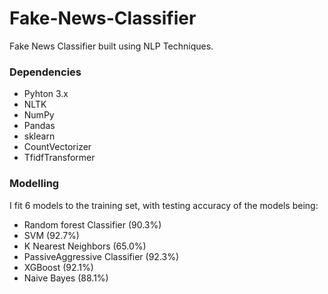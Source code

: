 # Fake-News-Classifier

Fake News Classifier built using NLP Techniques.

### Dependencies

- Pyhton 3.x
- NLTK
- NumPy
- Pandas
- sklearn
- CountVectorizer
- TfidfTransformer

### Modelling

I fit 6 models to the training set, with testing accuracy of the models being:

- Random forest Classifier (90.3%)
- SVM (92.7%)
- K Nearest Neighbors (65.0%)
- PassiveAggressive Classifier (92.3%)
- XGBoost (92.1%)
- Naive Bayes (88.1%)
